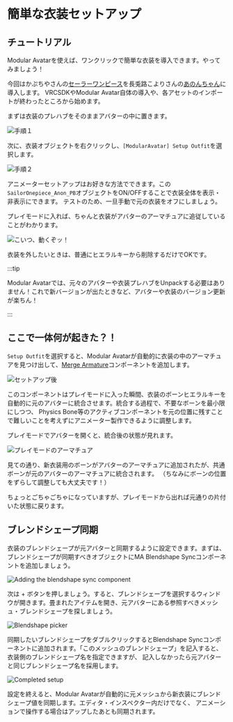 ﻿---
sidebar_position: 1
sidebar_label: 簡単な衣装セットアップ
---

# 簡単な衣装セットアップ

## チュートリアル

Modular Avatarを使えば、ワンクリックで簡単な衣装を導入できます。やってみましょう！

今回はかぷちやさんの[セーラーワンピース](https://capettiya.booth.pm/items/3795694)を長兎路こよりさんの[あのんちゃん](https://booth.pm/ja/items/3564947)に導入します。
VRCSDKやModular Avatar自体の導入や、各アセットのインポートが終わったところから始めます。

まずは衣装のプレハブをそのままアバターの中に置きます。

![手順１](step1.png)

次に、衣装オブジェクトを右クリックし、`[ModularAvatar] Setup Outfit`を選択します。

![手順２](step2.png)

アニメーターセットアップはお好きな方法でできます。この`SailorOnepiece_Anon_PB`オブジェクトをON/OFFすることで衣装全体を表示・非表示にできます。
テストのため、一旦手動で元の衣装をオフにしましょう。

プレイモードに入れば、ちゃんと衣装がアバターのアーマチュアに追従していることがわかります。

![こいつ、動くぞッ！](it_moves.png)

衣装を外したいときは、普通にヒエラルキーから削除するだけでOKです。

:::tip

Modular Avatarでは、元々のアバターや衣装プレハブをUnpackする必要はありません！これで新バージョンが出たときなど、アバターや衣装のバージョン更新が楽ちん！

:::

## ここで一体何が起きた？！

`Setup Outfit`を選択すると、Modular Avatarが自動的に衣装の中のアーマチュアを見つけ出して、[Merge Armature](/ja/docs/reference/merge-armature)コンポーネントを追加します。

![セットアップ後](after_setup.png)

このコンポーネントはプレイモードに入った瞬間、衣装のボーンヒエラルキーを自動的に元のアバターに統合させます。統合する過程で、不要なボーンを最小限にしつつ、
Physics Bone等のアクティブコンポーネントを元の位置に残すことで難しいことを考えずにアニメーター製作できるように調整します。

プレイモードでアバターを開くと、統合後の状態が見れます。

![プレイモードのアーマチュア](play_mode_armature.png)

見ての通り、新衣装用のボーンがアバターのアーマチュアに追加されたが、共通ボーンが元のアバターのアーマチュアに統合されます。
（ちなみにボーンの位置をずらして調整しても大丈夫です！）

ちょっとごちゃごちゃになっていますが、プレイモードから出れば元通りの片付いた状態に戻ります。

## ブレンドシェープ同期

衣装のブレンドシェープが元アバターと同期するように設定できます。まずは、ブレンドシェープが同期すべきオブジェクトにMA Blendshape Syncコンポーネントを追加しましょう。

![Adding the blendshape sync component](blendshape_1.png)

次は + ボタンを押しましょう。すると、ブレンドシェープを選択するウィンドウが開きます。畳まれたアイテムを開き、元アバターにある参照すべきメッシュ・ブレンドシェープを探しましょう。

![Blendshape picker](blendshape_2.png)

同期したいブレンドシェープをダブルクリックするとBlendshape Syncコンポーネントに追加されます。「このメッシュのブレンドシェープ」を記入すると、衣装側のブレンドシェープ名を指定できますが、
記入しなかったら元アバターと同じブレンドシェープ名を採用します。

![Completed setup](blendshape_3.png)

設定を終えると、Modular Avatarが自動的に元メッシュから新衣装にブレンドシェープ値を同期します。エディタ・インスペクター内だけでなく、
アニメーションで操作する場合はアップしたあとも同期されます。